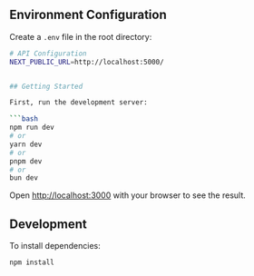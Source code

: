 ## Environment Configuration

Create a `.env` file in the root directory:

```bash
# API Configuration
NEXT_PUBLIC_URL=http://localhost:5000/


## Getting Started

First, run the development server:

```bash
npm run dev
# or
yarn dev
# or
pnpm dev
# or
bun dev
```

Open [http://localhost:3000](http://localhost:3000) with your browser to see the result.

## Development

To install dependencies:

```bash
npm install
```
